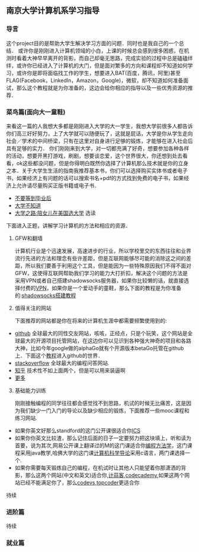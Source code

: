 
## 南京大学计算机系学习指导


###  导言
这个project目的是帮助大学生解决学习方面的问题．同时也是我自己的一个总结．
或许你是刚刚进入计算机领域的小白，上课的时候总会感到很多困惑，在机测时看着大神早早离开的背影，而自己却毫无思路，完成实验的过程中总是磕磕绊绊，或许你已经进入了计算机的大门，但是面对繁多的方向和课程却不知道如何学习，或许你是即将面临找工作的学生，想要进入BAT(百度，腾讯，阿里)甚至FLAG(Facebook，LinkedIn，Amazon，Google)，微软，却不知道如何准备面试，那么这个教程就是为你准备的，这边会给你相应的指导以及一些优秀资源的推荐．





###  菜鸟篇(面向大一童鞋)
来看这一篇的人我想大多都是刚刚进入大学的大一学生，我想大学前很多人都告诉你们高三好好努力，上了大学就可以随便玩了，这就是屁话，大学是你从学生走向社会／学术的中间桥梁，只有在这里对自身进行足够的锻炼，才能够在进入社会后具有足够的实力．
你们刚刚来到大学，对一切都充满了好奇，想要参加各种各样的活动，想要开黑打游戏，刷剧，想要谈恋爱，这个世界很大，你还想到处去看看，ok这些都没问题，但是你得明白既然你选择了计算机那么技术就是你的立身之本．关于大学生生活的指南我推荐基本书，你们可以选择购买实体书或者电子书，如果经济上有问题的话可以搜索书名+pdf的方式找到免费的电子书，如果经济上允许请尽量购买正版书籍或电子书．
* [不要等到毕业后](https://book.douban.com/subject/24737118/)
* [大学不知道](https://book.douban.com/subject/3446163/)
* [大学之路:陪女儿在美国选大学](https://book.douban.com/subject/26584286/) 选读


下面进入正题，讲解学习计算机的方法和相应的资源．


1. GFW和翻墙

    计算机行业是个迅速发展，高速进步的行业，所以学校里交的东西往往和业界流行先进的方法和理念有些许差距，但是互联网能够尽可能的消除这之间的差距，所以我们要善于利用这个工具，但是能因为一些特殊原因我们不得不面对GFW，这使得互联网帮助我们学习的能力大打折扣，解决这个问题的方法是采用VPN或者自己搭建shadowsocks服务器，如果你比较懒的话，就直接选择付费的[VPN](https://bestvpnchina.net/%E6%9C%80%E5%A5%BD%E7%9A%84%E7%BF%BB%E5%A2%99vpn%E6%8E%A8%E8%8D%90/)，如果你是一个爱动手的童鞋，那么下面的教程是为你准备的:[shadowsocks搭建教程](http://shadowsocks.blogspot.com/)


2. 值得关注的网站

    下面推荐的网站都是你在将来的计算机生涯中都需要频繁使用到的:

* [github](https://www.github.com)    全球最大的同性交友网站，咳咳，正经点，只是个玩笑，这个网站是全球最大的开源项目托管网站，在这边你可以见识到各种强大神奇的项目和各路大神，比如今年google做的alphaGo就有个开源版本betaGo托管在github上．下面这个[教程](https://github.com/phodal/github-roam)进入github的世界．
* [stackoverflow](http://stackoverflow.com/)    全球最大的编程问答网站.
* [知乎](www.zhihu.com)    技术性不如上面两个，但是可以用来装逼啊
* [更多](https://www.zhihu.com/question/20784282)



3. 基础能力训练

    刚刚接触编程的同学往往都会感觉找不到思路，机试的时候无比痛苦，这是因为我们缺少一门入门的导论以及缺少相应的锻炼，下面推荐一些mooc课程和练习网站.

* 如果你英文好那么standford的这门公开课很适合你[ICS](https://www.edx.org/course/introduction-computer-science-harvardx-cs50x#!)
* 如果你你英文比较渣，那么记住后面的日子一定要努力把这块填上，听和读为首要，说为其次,网易公开课上翻译过的M的这门课适合你[编程方法学](http://v.163.com/special/programming/)，这门课程采用java教学,哈佛大学的这门课[计算机科学导论](http://open.163.com/special/opencourse/cs50.html)采用c语言，两门课选择一个.
* 如果你需要每天锻炼自己的编程，在机试时让其他人只能望着你那潇洒的背影，那么这两个网站(中文和英文)适合你,[计蒜客](https://nanti.jisuanke.com/),[codecademy](https://www.codecademy.com/),如果这两个网站已经不能满足你了，那么[codevs](http://codevs.cn/problemset/),[topcoder](http://codevs.cn/problemset/)更适合你




待续




### 进阶篇



待续



### 就业篇
